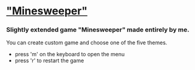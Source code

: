 # ["Minesweeper"](https://damiankubecki.github.io/Saper/) 


### Slightly extended game "Minesweeper" made entirely by me. 
You can create custom game and choose one of the five themes. 

- press 'm' on the keyboard to open the menu
- press 'r' to restart the game
